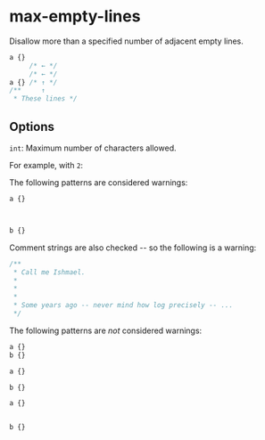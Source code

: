 # max-empty-lines

Disallow more than a specified number of adjacent empty lines.

```css
a {}
     /* ← */
     /* ← */
a {} /* ↑ */
/**     ↑
 * These lines */
```

## Options

`int`: Maximum number of characters allowed.

For example, with `2`:

The following patterns are considered warnings:

```css
a {}



b {}
```

Comment strings are also checked -- so the following is a warning:

```css
/**
 * Call me Ishmael.
 *
 *
 *
 * Some years ago -- never mind how log precisely -- ...
 */
```

The following patterns are *not* considered warnings:

```css
a {}
b {}
```

```css
a {}

b {}
```

```css
a {}


b {}
```
